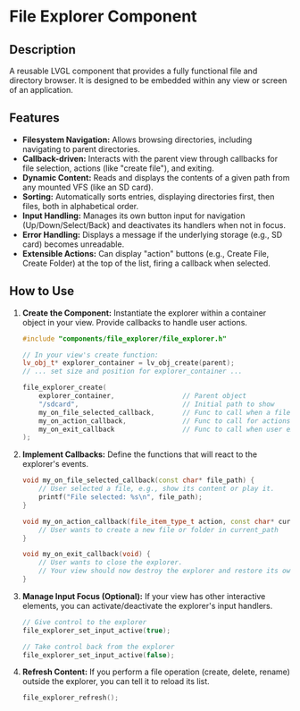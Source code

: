 # File Explorer Component

## Description
A reusable LVGL component that provides a fully functional file and directory browser. It is designed to be embedded within any view or screen of an application.

## Features
-   **Filesystem Navigation:** Allows browsing directories, including navigating to parent directories.
-   **Callback-driven:** Interacts with the parent view through callbacks for file selection, actions (like "create file"), and exiting.
-   **Dynamic Content:** Reads and displays the contents of a given path from any mounted VFS (like an SD card).
-   **Sorting:** Automatically sorts entries, displaying directories first, then files, both in alphabetical order.
-   **Input Handling:** Manages its own button input for navigation (Up/Down/Select/Back) and deactivates its handlers when not in focus.
-   **Error Handling:** Displays a message if the underlying storage (e.g., SD card) becomes unreadable.
-   **Extensible Actions:** Can display "action" buttons (e.g., Create File, Create Folder) at the top of the list, firing a callback when selected.

## How to Use

1.  **Create the Component:**
    Instantiate the explorer within a container object in your view. Provide callbacks to handle user actions.
    ```cpp
    #include "components/file_explorer/file_explorer.h"

    // In your view's create function:
    lv_obj_t* explorer_container = lv_obj_create(parent);
    // ... set size and position for explorer_container ...

    file_explorer_create(
        explorer_container,                 // Parent object
        "/sdcard",                          // Initial path to show
        my_on_file_selected_callback,       // Func to call when a file is chosen
        my_on_action_callback,              // Func to call for actions like "Create"
        my_on_exit_callback                 // Func to call when user exits the explorer
    );
    ```

2.  **Implement Callbacks:**
    Define the functions that will react to the explorer's events.
    ```cpp
    void my_on_file_selected_callback(const char* file_path) {
        // User selected a file, e.g., show its content or play it.
        printf("File selected: %s\n", file_path);
    }

    void my_on_action_callback(file_item_type_t action, const char* current_path) {
        // User wants to create a new file or folder in current_path
    }

    void my_on_exit_callback(void) {
        // User wants to close the explorer.
        // Your view should now destroy the explorer and restore its own UI.
    }
    ```

3.  **Manage Input Focus (Optional):**
    If your view has other interactive elements, you can activate/deactivate the explorer's input handlers.
    ```cpp
    // Give control to the explorer
    file_explorer_set_input_active(true);

    // Take control back from the explorer
    file_explorer_set_input_active(false);
    ```

4.  **Refresh Content:**
    If you perform a file operation (create, delete, rename) outside the explorer, you can tell it to reload its list.
    ```cpp
    file_explorer_refresh();
    ```